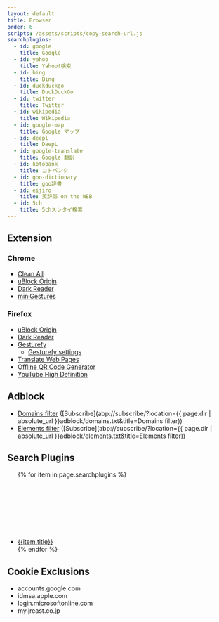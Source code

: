 ```yaml
---
layout: default
title: Browser
order: 6
scripts: /assets/scripts/copy-search-url.js
searchplugins:
  - id: google
    title: Google
  - id: yahoo
    title: Yahoo!検索
  - id: bing
    title: Bing
  - id: duckduckgo
    title: DuckDuckGo
  - id: twitter
    title: Twitter
  - id: wikipedia
    title: Wikipedia
  - id: google-map
    title: Google マップ
  - id: deepl
    title: DeepL
  - id: google-translate
    title: Google 翻訳
  - id: kotobank
    title: コトバンク
  - id: goo-dictionary
    title: goo辞書
  - id: eijiro
    title: 英辞郎 on the WEB
  - id: 5ch
    title: 5chスレタイ検索
---
```



## Extension

### Chrome

- [Clean All](https://chrome.google.com/webstore/detail/elidgjfpciimeeeoeneeiifkmhadhkeh)
- [uBlock Origin](https://chrome.google.com/webstore/detail/cjpalhdlnbpafiamejdnhcphjbkeiagm)
- [Dark Reader](https://chrome.google.com/webstore/detail/eimadpbcbfnmbkopoojfekhnkhdbieeh)
- [miniGestures](https://chrome.google.com/webstore/detail/apnjnepphihnjahpbfjiebcnpgmjnhfp)

### Firefox

- [uBlock Origin](https://addons.mozilla.org/firefox/addon/ublock-origin/)
- [Dark Reader](https://addons.mozilla.org/ja/firefox/addon/darkreader/)
- [Gesturefy](https://addons.mozilla.org/firefox/addon/gesturefy/)
  - [Gesturefy settings](settings/gesturefy.json)
- [Translate Web Pages](https://addons.mozilla.org/ja/firefox/addon/traduzir-paginas-web/)
- [Offline QR Code Generator](https://addons.mozilla.org/ja/firefox/addon/offline-qr-code-generator/)
- [YouTube High Definition](https://addons.mozilla.org/ja/firefox/addon/youtube-high-definition/)

## Adblock

- [Domains filter](adblock/domains.txt) ([Subscribe](abp://subscribe/?location={{ page.dir | absolute_url }}adblock/domains.txt&title=Domains filter))
- [Elements filter](adblock/elements.txt) ([Subscribe](abp://subscribe/?location={{ page.dir | absolute_url }}adblock/elements.txt&title=Elements filter))

## Search Plugins

<ul>
{% for item in page.searchplugins %}
<li><a href="/?search-title={{item.title}}&search-href=/browser/searchplugins/{{item.id}}.xml">{{item.title}}</a> <a href="javascript:copySearchUrl('searchplugins/{{item.id}}.xml')"><svg class="icon"><use xlink:href="/assets/images/icons.svg#copy"></use></svg></a></li>
{% endfor %}
</ul>

## Cookie Exclusions

- accounts.google.com
- idmsa.apple.com
- login.microsoftonline.com
- my.jreast.co.jp
